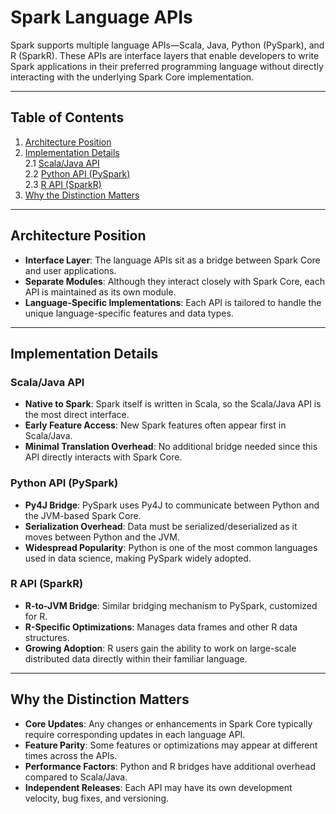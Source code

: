 # Spark Language APIs

Spark supports multiple language APIs—Scala, Java, Python (PySpark), and R (SparkR). These APIs are interface layers that enable developers to write Spark applications in their preferred programming language without directly interacting with the underlying Spark Core implementation.

---

## Table of Contents
1. [Architecture Position](#architecture-position)  
2. [Implementation Details](#implementation-details)  
   2.1 [Scala/Java API](#scalajava-api)  
   2.2 [Python API (PySpark)](#python-api-pyspark)  
   2.3 [R API (SparkR)](#r-api-sparkr)  
3. [Why the Distinction Matters](#why-the-distinction-matters)

---

## Architecture Position
- **Interface Layer**: The language APIs sit as a bridge between Spark Core and user applications.  
- **Separate Modules**: Although they interact closely with Spark Core, each API is maintained as its own module.  
- **Language-Specific Implementations**: Each API is tailored to handle the unique language-specific features and data types.

---

## Implementation Details

### Scala/Java API
- **Native to Spark**: Spark itself is written in Scala, so the Scala/Java API is the most direct interface.  
- **Early Feature Access**: New Spark features often appear first in Scala/Java.  
- **Minimal Translation Overhead**: No additional bridge needed since this API directly interacts with Spark Core.

### Python API (PySpark)
- **Py4J Bridge**: PySpark uses Py4J to communicate between Python and the JVM-based Spark Core.  
- **Serialization Overhead**: Data must be serialized/deserialized as it moves between Python and the JVM.  
- **Widespread Popularity**: Python is one of the most common languages used in data science, making PySpark widely adopted.

### R API (SparkR)
- **R-to-JVM Bridge**: Similar bridging mechanism to PySpark, customized for R.  
- **R-Specific Optimizations**: Manages data frames and other R data structures.  
- **Growing Adoption**: R users gain the ability to work on large-scale distributed data directly within their familiar language.

---

## Why the Distinction Matters
- **Core Updates**: Any changes or enhancements in Spark Core typically require corresponding updates in each language API.  
- **Feature Parity**: Some features or optimizations may appear at different times across the APIs.  
- **Performance Factors**: Python and R bridges have additional overhead compared to Scala/Java.  
- **Independent Releases**: Each API may have its own development velocity, bug fixes, and versioning.

